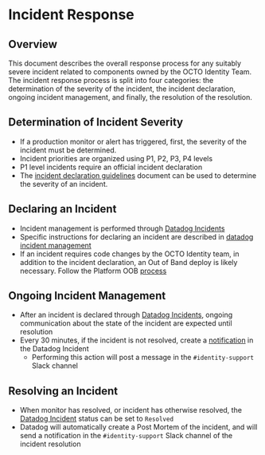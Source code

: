 # Incident Response

## Overview

This document describes the overall response process for any suitably severe incident related to components owned by the OCTO Identity Team. The incident response process is split into four categories: the determination of the severity of the incident, the incident declaration, ongoing incident management, and finally, the resolution of the resolution. 

## Determination of Incident Severity

* If a production monitor or alert has triggered, first, the severity of the incident must be determined.
* Incident priorities are organized using P1, P2, P3, P4 levels
* P1 level incidents require an official incident declaration
* The [incident declaration guidelines](https://github.com/department-of-veterans-affairs/va.gov-team/blob/67c819fcfbb0282f77f0c5daeb978c1efcc98d26/products/identity/Incident%20Response/Incident%20Declaration.md) document can be used to determine the severity of an incident.

## Declaring an Incident
* Incident management is performed through [Datadog Incidents](https://vagov.ddog-gov.com/incidents)
* Specific instructions for declaring an incident are described in [datadog incident management](https://github.com/department-of-veterans-affairs/va.gov-team/blob/46456243acc2110580f0a2ffb3d2e6696b4bb48a/products/identity/Incident%20Response/Incident%20Declaration%20Guidelines.md)
* If an incident requires code changes by the OCTO Identity team, in addition to the incident declaration, an Out of Band deploy is likely necessary. Follow the Platform OOB [process](https://depo-platform-documentation.scrollhelp.site/developer-docs/deployment-policies#DeploymentPolicies-Requestingout-of-banddeploys)

## Ongoing Incident Management 
* After an incident is declared through [Datadog Incidents](https://vagov.ddog-gov.com/incidents), ongoing communication about the state of the incident are expected until resolution
* Every 30 minutes, if the incident is not resolved, create a [notification](https://github.com/department-of-veterans-affairs/va.gov-team/blob/dbe25426a273705ab34e1be4e64fe7d0a2827d04/products/identity/Incident%20Response/Datadog%20Incident%20Management.md) in the Datadog Incident
  * Performing this action will post a message in the `#identity-support` Slack channel

## Resolving an Incident
* When monitor has resolved, or incident has otherwise resolved, the [Datadog Incident](https://vagov.ddog-gov.com/incidents) status can be set to `Resolved`
* Datadog will automatically create a Post Mortem of the incident, and will send a notification in the `#identity-support` Slack channel of the incident resolution
